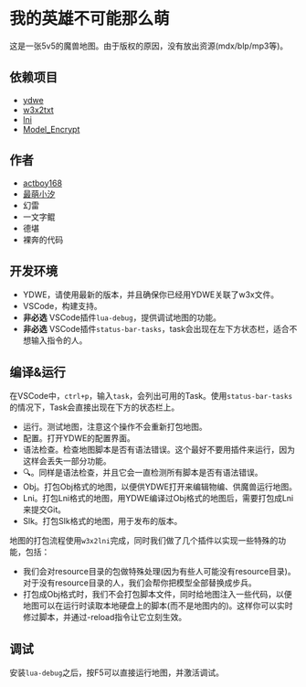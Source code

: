 ﻿# 我的英雄不可能那么萌

这是一张5v5的魔兽地图。由于版权的原因，没有放出资源(mdx/blp/mp3等)。

## 依赖项目

* [ydwe](https://github.com/actboy168/YDWE)
* [w3x2txt](https://github.com/syj2010syj/w3x2txt)
* [lni](https://github.com/actboy168/lni)
* [Model_Encrypt](https://github.com/syj2010syj/Model_Encrypt)

## 作者

* [actboy168](https://github.com/actboy168/)
* [最萌小汐](https://github.com/syj2010syj/)
* 幻雷
* 一文字鲲
* 德堪
* 裸奔的代码

## 开发环境

* YDWE，请使用最新的版本，并且确保你已经用YDWE关联了w3x文件。
* VSCode，构建支持。
* **非必选** VSCode插件`lua-debug`，提供调试地图的功能。
* **非必选** VSCode插件`status-bar-tasks`，task会出现在左下方状态栏，适合不想输入指令的人。

## 编译&运行

在VSCode中，`ctrl+p`，输入`task`，会列出可用的Task。使用`status-bar-tasks`的情况下，Task会直接出现在下方的状态栏上。

* 运行。测试地图，注意这个操作不会重新打包地图。
* 配置。打开YDWE的配置界面。
* 语法检查。检查地图脚本是否有语法错误。这个最好不要用插件来运行，因为这样会丢失一部分功能。
* 🔍。同样是语法检查，并且它会一直检测所有脚本是否有语法错误。
* Obj。打包Obj格式的地图，以便供YDWE打开来编辑物编、供魔兽运行地图。
* Lni。打包Lni格式的地图，用YDWE编译过Obj格式的地图后，需要打包成Lni来提交Git。
* Slk。打包Slk格式的地图，用于发布的版本。

地图的打包流程使用`w3x2lni`完成，同时我们做了几个插件以实现一些特殊的功能，包括：

* 我们会对resource目录的包做特殊处理(因为有些人可能没有resource目录)。对于没有resource目录的人，我们会帮你把模型全部替换成步兵。
* 打包成Obj格式时，我们不会打包脚本文件，同时给地图注入一些代码，以便地图可以在运行时读取本地硬盘上的脚本(而不是地图内的)。这样你可以实时修过脚本，并通过-reload指令让它立刻生效。

## 调试

安装`lua-debug`之后，按F5可以直接运行地图，并激活调试。

